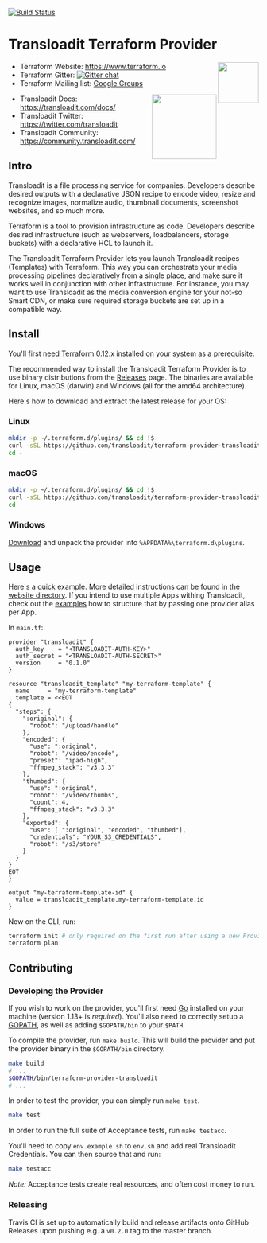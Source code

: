 [![Build Status](https://travis-ci.org/transloadit/terraform-provider-transloadit.svg?branch=main)](https://travis-ci.org/transloadit/terraform-provider-transloadit)

# Transloadit Terraform Provider

<img align="right" src="https://cdn.rawgit.com/hashicorp/terraform-website/master/content/source/assets/images/logo-hashicorp.svg" height="82px">

- Terraform Website: https://www.terraform.io
- Terraform Gitter: [![Gitter chat](https://badges.gitter.im/hashicorp-terraform/Lobby.png)](https://gitter.im/hashicorp-terraform/Lobby)
- Terraform Mailing list: [Google Groups](http://groups.google.com/group/terraform-tool)

<img align="right" src="https://transloadit.edgly.net/assets/images/artwork/logos-transloadit-default.svg" height="130px">

- Transloadit Docs: <https://transloadit.com/docs/>
- Transloadit Twitter: <https://twitter.com/transloadit>
- Transloadit Community: <https://community.transloadit.com/>

## Intro

Transloadit is a file processing service for companies. Developers describe desired outputs with a declarative JSON recipe to encode video, resize and recognize images, normalize audio, thumbnail documents, screenshot websites, and so much more.

Terraform is a tool to provision infrastructure as code. Developers describe desired infrastructure (such as webservers, loadbalancers, storage buckets) with a declarative HCL to launch it.

The Transloadit Terraform Provider lets you launch Transloadit recipes (Templates) with Terraform. This way you can orchestrate your media processing pipelines declaratively from a single place, and make sure it works well in conjunction with other infrastructure. For instance, you may want to use Transloadit as the media conversion engine for your not-so Smart CDN, or make sure required storage  buckets are set up in a compatible way.

## Install

You'll first need [Terraform](https://www.terraform.io/downloads.html) 0.12.x installed on your system as a prerequisite.

The recommended way to install the Transloadit Terraform Provider is to use binary distributions from the [Releases](https://github.com/transloadit/terraform-provider-transloadit/releases) page. The binaries are available for Linux, macOS (darwin) and Windows (all for the amd64 architecture).

Here's how to download and extract the latest release for your OS:

### Linux

```bash
mkdir -p ~/.terraform.d/plugins/ && cd !$
curl -sSL https://github.com/transloadit/terraform-provider-transloadit/releases/download/v0.1.0/terraform-provider-transloadit_linux_amd64.tar.gz |tar xvz
cd -
```

### macOS

```bash
mkdir -p ~/.terraform.d/plugins/ && cd !$
curl -sSL https://github.com/transloadit/terraform-provider-transloadit/releases/download/v0.1.0/terraform-provider-transloadit_darwin_amd64.tar.gz |tar xvz
cd -
```

### Windows

[Download](https://github.com/transloadit/terraform-provider-transloadit/releases) and unpack the provider into `%APPDATA%\terraform.d\plugins`.

## Usage

Here's a quick example. More detailed instructions can be found in the [website directory](./website/). If you intend to use multiple Apps withing Transloadit, check out the [examples](./examples/multi-app) how to structure that by passing one provider alias per App.

In `main.tf`:

```hcl
provider "transloadit" {
  auth_key    = "<TRANSLOADIT-AUTH-KEY>"
  auth_secret = "<TRANSLOADIT-AUTH-SECRET>"
  version     = "0.1.0"
}

resource "transloadit_template" "my-terraform-template" {
  name     = "my-terraform-template"
  template = <<EOT
{
  "steps": {
    ":original": {
      "robot": "/upload/handle"
    },
    "encoded": {
      "use": ":original",
      "robot": "/video/encode",
      "preset": "ipad-high",
      "ffmpeg_stack": "v3.3.3"
    },
    "thumbed": {
      "use": ":original",
      "robot": "/video/thumbs",
      "count": 4,
      "ffmpeg_stack": "v3.3.3"
    },
    "exported": {
      "use": [ ":original", "encoded", "thumbed"], 
      "credentials": "YOUR_S3_CREDENTIALS",
      "robot": "/s3/store"
    }
  }
}
EOT
}

output "my-terraform-template-id" {
  value = transloadit_template.my-terraform-template.id
}
```

Now on the CLI, run:

```bash
terraform init # only required on the first run after using a new Provider (version)
terraform plan
```

## Contributing

### Developing the Provider

If you wish to work on the provider, you'll first need [Go](http://www.golang.org) installed on your machine (version 1.13+ is *required*). You'll also need to correctly setup a [GOPATH](http://golang.org/doc/code.html#GOPATH), as well as adding `$GOPATH/bin` to your `$PATH`.

To compile the provider, run `make build`. This will build the provider and put the provider binary in the `$GOPATH/bin` directory.

```bash
make build
# ...
$GOPATH/bin/terraform-provider-transloadit
# ...
```

In order to test the provider, you can simply run `make test`.

```bash
make test
```

In order to run the full suite of Acceptance tests, run `make testacc`.

You'll need to copy `env.example.sh` to `env.sh` and add real Transloadit Credentials. You can then source that and run:

```bash
make testacc
```

*Note:* Acceptance tests create real resources, and often cost money to run.

### Releasing

Travis CI is set up to automatically build and release artifacts onto GitHub Releases upon pushing e.g. a `v0.2.0` tag to the master branch.
